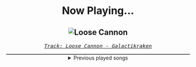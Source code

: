 <div align="center"> 
<h1>Now Playing...</h1>

![Loose Cannon](https://i.scdn.co/image/ab67616d00001e026f0535d35d96253f3b38f2cd)
--
_<samp><a href="https://open.spotify.com/track/700X2SRddFQUX7JL1sEZPO">Track: Loose Cannon - Galactikraken</a></samp>_

<div style="border: 1px #4B5054 solid"></div>
<details>
  <summary>
    Previous played songs
  </summary>
  <table>
    <thead>
      <tr>
        <th>
          Artist
        </th>
        <th>
          Song
        </th>
        <th>
          Link
        </th>
      </tr>
    </thead>
    <tbody>
      <tr><td>Galactikraken</td><td>Loose Cannon</td><td><a href="https://open.spotify.com/track/700X2SRddFQUX7JL1sEZPO">https://open.spotify.com/track/700X2SRddFQUX7JL1sEZPO</a></td></tr><tr><td>Juice WRLD</td><td>Lace It (with Eminem & benny blanco)</td><td><a href="https://open.spotify.com/track/0hitTdEb4YohfxjOhdcIMi">https://open.spotify.com/track/0hitTdEb4YohfxjOhdcIMi</a></td></tr><tr><td>Halocene</td><td>I Hate Everything About You</td><td><a href="https://open.spotify.com/track/5NKVwsAppNrPN0BsmJX04Q">https://open.spotify.com/track/5NKVwsAppNrPN0BsmJX04Q</a></td></tr><tr><td>Halocene</td><td>All The Things She Said</td><td><a href="https://open.spotify.com/track/1hh871x90AebdvzvMB6JW2">https://open.spotify.com/track/1hh871x90AebdvzvMB6JW2</a></td></tr><tr><td>Halocene</td><td>Bad Guy</td><td><a href="https://open.spotify.com/track/7ER1r3QQOPfjj3x1UCa5pq">https://open.spotify.com/track/7ER1r3QQOPfjj3x1UCa5pq</a></td></tr><tr><td>Jonathan Young</td><td>Through the Fire and Flames</td><td><a href="https://open.spotify.com/track/1jaLfrbAPnj5Eyl04OGCiV">https://open.spotify.com/track/1jaLfrbAPnj5Eyl04OGCiV</a></td></tr><tr><td>Jonathan Young</td><td>In The End</td><td><a href="https://open.spotify.com/track/6Dq6GOqUkIQwsXVWmjrI0K">https://open.spotify.com/track/6Dq6GOqUkIQwsXVWmjrI0K</a></td></tr><tr><td>Our Last Night</td><td>CLOUDS</td><td><a href="https://open.spotify.com/track/350zROquRAa5rBKycIM5d8">https://open.spotify.com/track/350zROquRAa5rBKycIM5d8</a></td></tr><tr><td>Jonathan Young</td><td>Never Too Late</td><td><a href="https://open.spotify.com/track/5WNmYgT9j7GJCrXwZhXkEo">https://open.spotify.com/track/5WNmYgT9j7GJCrXwZhXkEo</a></td></tr><tr><td>Jonathan Young</td><td>Diary of Jane</td><td><a href="https://open.spotify.com/track/33es20snelajp6yLvgVJEg">https://open.spotify.com/track/33es20snelajp6yLvgVJEg</a></td></tr><tr><td>Jonathan Young</td><td>One Step Closer</td><td><a href="https://open.spotify.com/track/6LRN8YwXtIewCNhbqEYcnU">https://open.spotify.com/track/6LRN8YwXtIewCNhbqEYcnU</a></td></tr><tr><td>Jonathan Young</td><td>Livin' La Vida Loca</td><td><a href="https://open.spotify.com/track/4JbTwXcrLHQ9RXb3pmiLVs">https://open.spotify.com/track/4JbTwXcrLHQ9RXb3pmiLVs</a></td></tr><tr><td>Violet Orlandi</td><td>The Vengeful One - Cover</td><td><a href="https://open.spotify.com/track/1PXQdaB1BwFl6lT0LC2Gdj">https://open.spotify.com/track/1PXQdaB1BwFl6lT0LC2Gdj</a></td></tr><tr><td>Jonathan Young</td><td>Pokémon Theme</td><td><a href="https://open.spotify.com/track/6qlz1QARHfChlLCmWYrOKu">https://open.spotify.com/track/6qlz1QARHfChlLCmWYrOKu</a></td></tr><tr><td>Jonathan Young</td><td>I Write Sins, Not Tragedies</td><td><a href="https://open.spotify.com/track/7mfP7stor1k0z1IrfVPzke">https://open.spotify.com/track/7mfP7stor1k0z1IrfVPzke</a></td></tr><tr><td>Our Last Night</td><td>Toxic - Rock</td><td><a href="https://open.spotify.com/track/3QW0Yxohqb60wCIMQWm74K">https://open.spotify.com/track/3QW0Yxohqb60wCIMQWm74K</a></td></tr><tr><td>Jonathan Young</td><td>Down With the Sickness</td><td><a href="https://open.spotify.com/track/1uVhOxcAvyHYEapxCOmaK4">https://open.spotify.com/track/1uVhOxcAvyHYEapxCOmaK4</a></td></tr><tr><td>Jonathan Young</td><td>Time of Dying</td><td><a href="https://open.spotify.com/track/1AWbMNUhoie8hB3U2A1XGt">https://open.spotify.com/track/1AWbMNUhoie8hB3U2A1XGt</a></td></tr><tr><td>Jonathan Young</td><td>Surface Pressure</td><td><a href="https://open.spotify.com/track/38ALq6O33yc62MyrdfGIxv">https://open.spotify.com/track/38ALq6O33yc62MyrdfGIxv</a></td></tr><tr><td>Jonathan Young</td><td>Pop</td><td><a href="https://open.spotify.com/track/1q6nPMog4GJEED3HIQh3Oz">https://open.spotify.com/track/1q6nPMog4GJEED3HIQh3Oz</a></td></tr>
    </tbody>
  </table>
</details>

</div>
